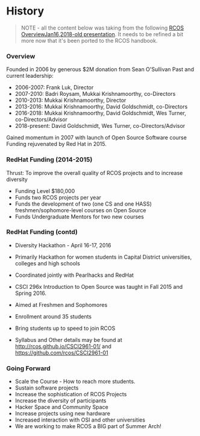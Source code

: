 # History

<!-- Overview -->
<!-- from Google Drive document, 'RCOS History-June 2017' -->

<!-- RCOS was founded in 2006 from a generous donation of $2,000,000 from Mr. Sean O’Sullivan ‘85. I think that Dr. P. Hajela (Dean of Undergraduate education at that time) and Dr. F. Luk (Professor of Computer Science) were instrumental in getting the fund. You will see a document describing RCOS Rationale in this directory. -->

<!-- Initial donation was to the tune of $250,000.  Dr. Luk was the first director of this center (I think). On Dr. Luk’s resignation in 2007,  a call for directorship went to a few CS Faculty Advisors in March 2007.  The directorship has to be joint between Computer Science Department and Computer and Systems Engineering Department. Dr. B. Roysam was appointed from computer systems engineering department I was appointed from the computer science department. (I was the only person who volunteered ) -->

> NOTE - all the content below was taking from the following [RCOS OverviewJan16,2018-old presentation](https://docs.google.com/presentation/d/1mX6wNaIBUDo1RnLvu1POPQGLMi4wp8OA44SbA5C7xHM/edit#slide=id.g827926ff0_0_0). It needs to be refined a bit more now that it's been ported to the RCOS handbook.

### Overview

Founded in 2006 by generous $2M donation
from Sean O'Sullivan
Past and current leadership:
- 2006-2007: Frank Luk, Director
- 2007-2010: Badri Roysam, Mukkai Krishnamoorthy, co-Directors
- 2010-2013: Mukkai Krishnamoorthy, Director
- 2013-2016: Mukkai Krishnamoorthy, David Goldschmidt, co-Directors
- 2016-2018: Mukkai Krishnamoorthy, David Goldschmidt, Wes Turner, co-Directors/Advisor
- 2018-present: David Goldschmidt, Wes Turner, co-Directors/Advisor

Gained momentum in 2007 with launch of Open Source Software course
Funding rejuvenated by Red Hat in 2015.

<!-- ### Mission Statement -->

<!-- > To provide a creative, intellectual, and entrepreneurial outlet for students to use the latest open-source software platforms to develop applications that solve societal problems. -->

<!-- ###### -->

<!-- ### Hack Prizes (sampling) -->

<!-- Chris Sprague (RCOS member) and his team team won an award in the Spark Innovation competition held on March 25, 2017 at Syracuse. -->

<!-- Charlie You’18 Third place in the Change the World Challenge, Spring 2017 for Chloe.a -->

<!-- Kathleen Burkhardt'19 for her RedFlag Project in HackRPI 2016 which won an award Best Domain and HackHarassment Project -->

<!-- Josh Makkinen '16 won Google API Prize (Bose Speaker) and the Best Hardware Hack (ssd) in  HackRPI 2015. -->

<!-- Jim Boulter '17 and Kiana McNellis '17 won the jetblue API award at YHack 2015 -->

<!-- Eric Zhang ‘17 won the grandprize in YHack 2015 -->

<!-- Aaron Perl '18 won the "Best Hardware Hack" in the HackRU 2015 (Hackathon at Rutgers University). -->

<!-- Jacob Martin, Noah Goldman, Erin Quin, Satoshi Masura are  finalists in HackUMass’15 -->

<!-- ### OSI Membership -->

<!-- We Became an Affiliate Member of OSI -->

### RedHat Funding (2014-2015)

Thrust: To improve the overall quality of RCOS projects and to increase diversity

- Funding Level $180,000
- Funds two RCOS projects per year
- Funds the development of two (one CS and one HASS) freshmen/sophomore-level courses on Open Source
- Funds Undergraduate Mentors for two new courses


### RedHat Funding (contd)
- Diversity Hackathon - April 16-17, 2016
- Primarily Hackathon for women students in Capital District universities, colleges and high schools
- Coordinated jointly with Pearlhacks and RedHat

- CSCI 296x Introduction to Open Source was taught in Fall 2015 and Spring 2016.
- Aimed at Freshmen and Sophomores
- Enrollment around 35 students
- Bring students up to speed to join RCOS
- Syllabus and Other details may be found at http://rcos.github.io/CSCI2961-01/ and https://github.com/rcos/CSCI2961-01

### Going Forward
- Scale the Course - How to reach more students.
- Sustain software projects
- Increase the sophistication of RCOS Projects
- Increase the diversity of participants
- Hacker Space and Community Space
- Increase projects using new hardware
- Increased interaction with OSI and other universities
- We are working to make RCOS a BIG part of Summer Arch!
